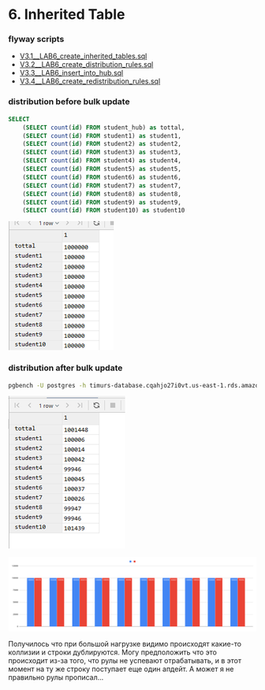 # 6. Inherited Table

### flyway scripts
+ [V3.1__LAB6_create_inherited_tables.sql](../flyway-6.4.1/sql/V3.1__LAB6_create_inherited_tables.sql)
+ [V3.2__LAB6_create_distribution_rules.sql](../flyway-6.4.1/sql/V3.2__LAB6_create_distribution_rules.sql)
+ [V3.3__LAB6_insert_into_hub.sql](../flyway-6.4.1/sql/V3.3__LAB6_insert_into_hub.sql)
+ [V3.4__LAB6_create_redistribution_rules.sql](../flyway-6.4.1/sql/V3.4__LAB6_create_redistribution_rules.sql)

### distribution before bulk update

```sql
SELECT
    (SELECT count(id) FROM student_hub) as tottal,
    (SELECT count(id) FROM student1) as student1,
    (SELECT count(id) FROM student2) as student2,
    (SELECT count(id) FROM student3) as student3,
    (SELECT count(id) FROM student4) as student4,
    (SELECT count(id) FROM student5) as student5,
    (SELECT count(id) FROM student6) as student6,
    (SELECT count(id) FROM student7) as student7,
    (SELECT count(id) FROM student8) as student8,
    (SELECT count(id) FROM student9) as student9,
    (SELECT count(id) FROM student10) as student10
```

![](images/before_bulk.png)

### distribution after bulk update

```bash
pgbench -U postgres -h timurs-database.cqahjo27i0vt.us-east-1.rds.amazonaws.com -p 5432 -T 15 -l -n -f bulk_update.sql -D id1=0 -D id2=999999
```

![](images/after_bulk2.png)

![](images/chart.png)


Получилось что при большой нагрузке видимо происходят какие-то коллизии и строки дублируются. 
Могу предположить что это происходит из-за того, что рулы не успевают отрабатывать, 
и в этот момент на ту же строку поступает еще один апдейт. А может я не правильно рулы прописал...   

